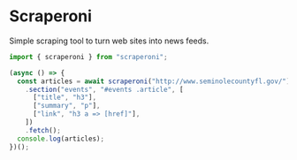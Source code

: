 # Scraperoni

Simple scraping tool to turn web sites into news feeds.

```typescript
import { scraperoni } from "scraperoni";

(async () => {
  const articles = await scraperoni("http://www.seminolecountyfl.gov/")
    .section("events", "#events .article", [
      ["title", "h3"],
      ["summary", "p"],
      ["link", "h3 a => [href]"],
    ])
    .fetch();
  console.log(articles);
})();
```
